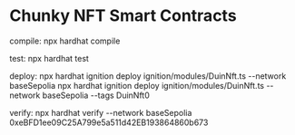 # Chunky NFT Smart Contracts

compile:
npx hardhat compile

test:
npx hardhat test

deploy:
npx hardhat ignition deploy ignition/modules/DuinNft.ts --network baseSepolia
npx hardhat ignition deploy ignition/modules/DuinNft.ts --network baseSepolia --tags DuinNft0

verify:
npx hardhat verify --network baseSepolia 0xeBFD1ee09C25A799e5a511d42EB193864860b673